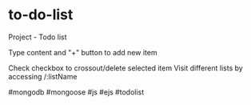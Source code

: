 # to-do-list
Project - Todo list


Type content and "+" button to add new item

Check checkbox to crossout/delete selected item
Visit different lists by accessing /:listName

#mongodb #mongoose #js #ejs #todolist
